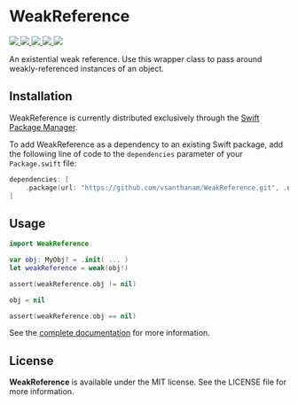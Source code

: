 # WeakReference

<a href="https://github.com/vsanthanam/WeakReference/blob/main/LICENSE">
    <img src="https://img.shields.io/github/license/vsanthanam/WeakReference" />
</a>
<a href="https://github.com/vsanthanam/WeakReference/releases">
    <img src="https://img.shields.io/github/v/release/vsanthanam/WeakReference" />
</a>
<a href="https://github.com/vsanthanam/WeakReference/actions/workflows/spm-build-test">
    <img src="https://img.shields.io/github/workflow/status/vsanthanam/WeakReference/spm-build-test" />
</a>
<a href="https://swift.org">
    <img src="https://img.shields.io/badge/swift-5.6-critical" />
</a>
<a href="https://developer.apple.com">
    <img src="https://img.shields.io/badge/platform-iOS%2011%20%7C%20macOS%2010.13%20%7C%20tvOS%2011%20%7C%20watchOS%204-lightgrey" />
</a>

An existential weak reference.
Use this wrapper class to pass around weakly-referenced instances of an object.

## Installation

WeakReference is currently distributed exclusively through the [Swift Package Manager](https://www.swift.org/package-manager/). 

To add WeakReference as a dependency to an existing Swift package, add the following line of code to the `dependencies` parameter of your `Package.swift` file:

```swift
dependencies: [
    .package(url: "https://github.com/vsanthanam/WeakReference.git", .upToNextMajor(from: "1.0.0"))
]
```

## Usage

```swift
import WeakReference

var obj: MyObj? = .init( ... )
let weakReference = weak(obj!)

assert(weakReference.obj != nil)

obj = nil

assert(weakReference.obj == nil)
```

See the [complete documentation](https://weak.tools/docs/documentation/weakreference/) for more information.

## License

**WeakReference** is available under the MIT license. See the LICENSE file for more information.
